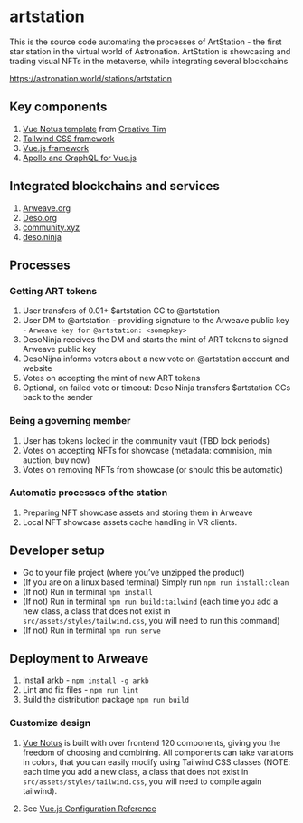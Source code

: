 # artstation

This is the source code automating the processes of ArtStation - the first star station in the virtual world of Astronation. 
ArtStation is showcasing and trading visual NFTs in the metaverse, while integrating several blockchains 

https://astronation.world/stations/artstation

## Key components
1. [Vue Notus template](https://github.com/creativetimofficial/vue-notus) from [Creative Tim](https://www.creative-tim.com/)
2. [Tailwind CSS framework](https://github.com/tailwindlabs/tailwindcss)
3. [Vue.js framework](https://github.com/vuejs/)
4. [Apollo and GraphQL for Vue.js](https://github.com/vuejs/apollo)

## Integrated blockchains and services
1. [Arweave.org](https://docs.arweave.org/developers)
2. [Deso.org](https://docs.deso.org)
3. [community.xyz](https://github.com/CommunityXYZ/community-js)
4. [deso.ninja](https://deso.ninja/documentation)

## Processes

### Getting ART tokens
1. User transfers of 0.01+ $artstation CC to @artstation
2. User DM to @artstation - providing signature to the Arweave public key - `Arweave key for @artstation: <somepkey>`
3. DesoNinja receives the DM and starts the mint of ART tokens to signed Arweave public key
4. DesoNijna informs voters about a new vote on @artstation account and website
5. Votes on accepting the mint of new ART tokens
6. Optional, on failed vote or timeout: Deso Ninja transfers $artstation CCs back to the sender

### Being a governing member
1. User has tokens locked in the community vault (TBD lock periods)
2. Votes on accepting NFTs for showcase (metadata: commision, min auction, buy now)
3. Votes on removing NFTs from showcase (or should this be automatic)

### Automatic processes of the station
1. Preparing NFT showcase assets and storing them in Arweave
2. Local NFT showcase assets cache handling in VR clients.

## Developer setup

- Go to your file project (where you’ve unzipped the product)
- (If you are on a linux based terminal) Simply run `npm run install:clean`
- (If not) Run in terminal `npm install`
- (If not) Run in terminal `npm run build:tailwind` (each time you add a new class, a class that does not exist in `src/assets/styles/tailwind.css`, you will need to run this command)
- (If not) Run in terminal `npm run serve`

## Deployment to Arweave

1. Install [arkb](https://github.com/textury/arkb) - `npm install -g arkb`
2. Lint and fix files - `npm run lint`
3. Build the distribution package `npm run build`

### Customize design

1. [Vue Notus](https://github.com/creativetimofficial/vue-notus) is built with over frontend 120 components, giving you the freedom of choosing and combining. All components can take variations in colors, that you can easily modify using Tailwind CSS classes (NOTE: each time you add a new class, a class that does not exist in `src/assets/styles/tailwind.css`, you will need to compile again tailwind).

2. See [Vue.js Configuration Reference](https://cli.vuejs.org/config/)

